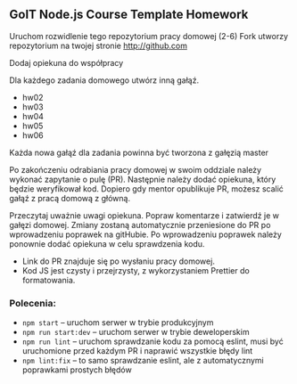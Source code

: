 ## GoIT Node.js Course Template Homework

Uruchom rozwidlenie tego repozytorium pracy domowej (2-6)
Fork utworzy repozytorium na twojej stronie http://github.com

Dodaj opiekuna do współpracy

Dla każdego zadania domowego utwórz inną gałąź.

- hw02
- hw03
- hw04
- hw05
- hw06

Każda nowa gałąź dla zadania powinna być tworzona z gałęzią master

Po zakończeniu odrabiania pracy domowej w swoim oddziale należy wykonać zapytanie o pulę (PR). Następnie należy dodać opiekuna, który będzie weryfikował kod. Dopiero gdy mentor opublikuje PR, możesz scalić gałąź z pracą domową z główną.

Przeczytaj uważnie uwagi opiekuna. Popraw komentarze i zatwierdź je w gałęzi domowej. Zmiany zostaną automatycznie przeniesione do PR po wprowadzeniu poprawek na gitHubie.
Po wprowadzeniu poprawek należy ponownie dodać opiekuna w celu sprawdzenia kodu.

- Link do PR znajduje się po wysłaniu pracy domowej.
- Kod JS jest czysty i przejrzysty, z wykorzystaniem Prettier do formatowania.

### Polecenia:

- `npm start` – uruchom serwer w trybie produkcyjnym
- `npm run start:dev` – uruchom serwer w trybie deweloperskim
- `npm run lint` – uruchom sprawdzanie kodu za pomocą eslint, musi być uruchomione przed każdym PR i naprawić wszystkie błędy lint
- `npm lint:fix` – to samo sprawdzanie eslint, ale z automatycznymi poprawkami prostych błędów